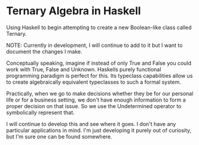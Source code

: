 # Ternary Algebra in Haskell

Using Haskell to begin attempting to create a new Boolean-like class called Ternary.

NOTE: Currently in development, I will continue to add to it but I want to document the changes I make.

Conceptually speaking, imagine if instead of only True and False you could work with True, False and Unknown.  Haskells purely functional programming paradigm is perfect for this. Its typeclass capabilities allow us to create algebraically equivalent typeclasses to such a formal system.

Practically, when we go to make decisions whether they be for our personal life or for a business setting, we don't have enough information to form a proper decision on that issue. So we use the Undetermined operator to symbolically represent that.

I will continue to develop this and see where it goes. I don't have any particular applications in mind. I'm just developing it purely out of curiosity, but I'm sure one can be found somewhere.
